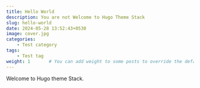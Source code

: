 ```yaml
---
title: Hello World
description: You are not Welcome to Hugo Theme Stack
slug: hello-world
date: 2024-05-28 13:52:43+0530
image: cover.jpg
categories:
    - Test category
tags:
    - Test tag
weight: 1       # You can add weight to some posts to override the default sorting (date descending)
---
```


Welcome to Hugo theme Stack.
